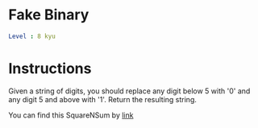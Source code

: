 # Fake Binary

```yaml
Level : 8 kyu
```

# Instructions
Given a string of digits, you should replace any digit below 5 with '0' and any digit 5 and above with '1'. Return the resulting string.

You can find this SquareNSum by [link](https://www.codewars.com**/kata/57eae65a4321032ce000002d/train/java)